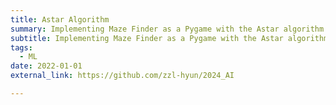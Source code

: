 ```yaml
---
title: Astar Algorithm
summary: Implementing Maze Finder as a Pygame with the Astar algorithm
subtitle: Implementing Maze Finder as a Pygame with the Astar algorithm
tags:
  - ML
date: 2022-01-01
external_link: https://github.com/zzl-hyun/2024_AI

---
```

